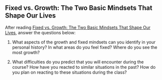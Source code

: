 ## Fixed vs. Growth: The Two Basic Mindsets That Shape Our Lives

After reading [Fixed vs. Growth: The Two Basic Mindsets That Shape Our Lives](https://www.brainpickings.org/2014/01/29/carol-dweck-mindset/), answer the questions below:

1. What aspects of the growth and fixed mindsets can you identify in your personal history? In what areas do you feel fixed? Where do you see the most growth?

2. What difficulties do you predict that you will encounter during the course? How have you reacted to similar situations in the past? How do you plan on reacting to these situations during the class?